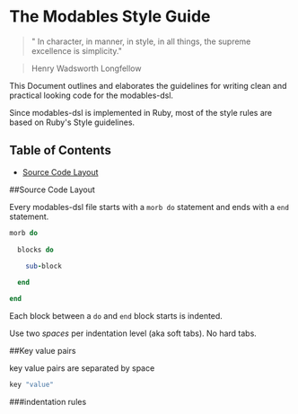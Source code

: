 # The Modables Style Guide

>" In character, in manner, in style, in all things, the supreme excellence is simplicity."

> Henry Wadsworth Longfellow


This Document outlines and elaborates the guidelines for writing clean and practical looking code for the modables-dsl.

Since modables-dsl is implemented in Ruby, most of the style rules are based on Ruby's Style guidelines.

## Table of Contents
* [Source Code Layout](#Source.Code.Layout)


##Source Code Layout

Every modables-dsl file starts with a `morb do` statement and ends with a `end` statement.

~~~Ruby
morb do
    
  blocks do
    
    sub-block 

  end

end
~~~

Each block between a `do` and `end` block starts is indented.

Use two *spaces* per indentation level (aka soft tabs). No hard tabs.


##Key value pairs

key value pairs are separated by space

~~~Ruby
key "value"
~~~

###indentation rules











